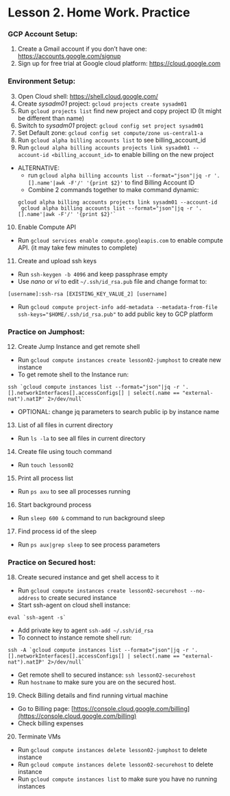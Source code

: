 # Lesson 2. Home Work. Practice
### GCP Account Setup:
1. Create a Gmail account if you don’t have one: https://accounts.google.com/signup
2. Sign up for free trial at Google cloud platform: https://cloud.google.com

### Environment Setup:
3. Open Cloud shell: https://shell.cloud.google.com/
4. Create *sysadm01* project: `gcloud projects create sysadm01`
5. Run `gcloud projects list` find new project and copy project ID (It might be different than name)
6. Switch to *sysadm01* project: `gcloud config set project sysadm01`
7. Set Default zone: `gcloud config set compute/zone us-central1-a`
8. Run `gcloud alpha billing accounts list` to see billing_account_id
9. Run `gcloud alpha billing accounts projects link sysadm01 --account-id <billing_account_id>` to enable billing on the new project
- ALTERNATIVE:
    - run `gcloud alpha billing accounts list --format="json"|jq -r '.[].name'|awk -F'/' '{print $2}'` to find Billing Account ID
    - Combine 2 commands together to make command dynamic:
    ```
    gcloud alpha billing accounts projects link sysadm01 --account-id `gcloud alpha billing accounts list --format="json"|jq -r '.[].name'|awk -F'/' '{print $2}'`
    ```
10. Enable Compute API
  - Run `gcloud services enable compute.googleapis.com` to enable compute API. (it may take few minutes to complete)
11. Create and upload ssh keys
  - Run `ssh-keygen -b 4096` and keep passphrase empty
  - Use *nano* or *vi* to edit `~/.ssh/id_rsa.pub` file and change format to:
```
[username]:ssh-rsa [EXISTING_KEY_VALUE_2] [username]
```
  - Run `gcloud compute project-info add-metadata --metadata-from-file ssh-keys="$HOME/.ssh/id_rsa.pub"` to add public key to GCP platform

### Practice on Jumphost:
12. Create Jump Instance and get remote shell
  - Run `gcloud compute instances create lesson02-jumphost` to create new instance
  - To get remote shell to the Instance run:
```
ssh `gcloud compute instances list --format="json"|jq -r '.[].networkInterfaces[].accessConfigs[] | select(.name == "external-nat").natIP' 2>/dev/null`
```
  - OPTIONAL: change jq parameters to search public ip by instance name
13. List of all files in current directory
  - Run `ls -la` to see all files in current directory
14. Create file using touch command
  - Run `touch lesson02`
15. Print all process list
  - Run `ps axu` to see all processes running
16. Start background process
  - Run `sleep 600 &` command to run background sleep
17. Find process id of the sleep
  - Run `ps aux|grep sleep` to see process parameters

### Practice on Secured host:
18. Create secured instance and get shell access to it
  - Run `gcloud compute instances create lesson02-securehost --no-address` to create secured instance
  - Start ssh-agent on cloud shell instance:
```
eval `ssh-agent -s`
```
  - Add private key to agent `ssh-add ~/.ssh/id_rsa`
  - To connect to instance remote shell run: 
```
ssh -A `gcloud compute instances list --format="json"|jq -r '.[].networkInterfaces[].accessConfigs[] | select(.name == "external-nat").natIP' 2>/dev/null`
```
  - Get remote shell to secured instance: `ssh lesson02-securehost`
  - Run `hostname` to make sure you are on the secured host.
19. Check Billing details and find running virtual machine
  - Go to Billing page: [https://console.cloud.google.com/billing](https://console.cloud.google.com/billing)
  - Check billing expenses
20. Terminate VMs
  - Run `gcloud compute instances delete lesson02-jumphost` to delete instance
  - Run `gcloud compute instances delete lesson02-securehost` to delete instance
  - Run `gcloud compute instances list` to make sure you have no running instances
